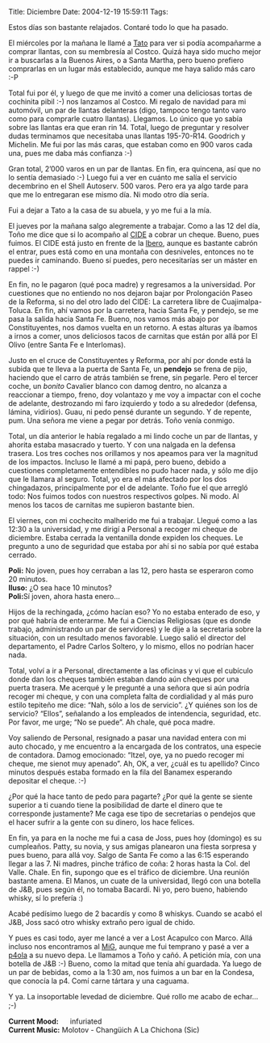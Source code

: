 Title: Diciembre
Date: 2004-12-19 15:59:11
Tags: 

<p>Estos días son bastante relajados. Contaré todo lo que ha pasado.</p>

<p>El miércoles por la mañana le llamé a <a href="http://www.tacvbo.net/">Tato</a> para ver si podía acompañarme a comprar llantas, con su membresía al Costco. Quizá haya sido mucho mejor ir a buscarlas a la Buenos Aires, o a Santa Martha, pero bueno prefiero comprarlas en un lugar más establecido, aunque me haya salido más caro :-P</p>

<p>Total fui por él, y luego de que me invitó a comer una deliciosas tortas de cochinita pibil :-) nos lanzamos al Costco. Mi regalo de navidad para mi automóvil, un par de llantas delanteras (digo, tampoco tengo tanto varo como para comprarle cuatro llantas). Llegamos. Lo único que yo sabía sobre las llantas era que eran rin 14. Total, luego de preguntar y resolver dudas terminamos que necesitaba unas llantas 195-70-R14. Goodrich y Michelin. Me fui por las más caras, que estaban como en 900 varos cada una, pues me daba más confianza :-)</p>

<p>Gran total, 2&#8217;000 varos en un par de llantas. En fin, era quincena, así que no lo sentía demasiado :-) Luego fui a ver en cuánto me salía el servicio decembrino en el Shell Autoserv. 500 varos. Pero era ya algo tarde para que me lo entregaran ese mismo día. Ni modo otro día sería.</p>

<p>Fui a dejar a Tato a la casa de su abuela, y yo me fui a la mía.</p>

<p>El jueves por la mañana salgo alegremente a trabajar. Como a las 12 del día, Toño me dice que si lo acompaño al <a href="http://www.cide.edu.mx/">CIDE</a> a cobrar un cheque. Bueno, pues fuimos. El CIDE está justo en frente de la <a href="http://www.uia.mx/">Ibero</a>, aunque es bastante cabrón el entrar, pues está como en una montaña con desniveles, entonces no te puedes ir caminando. Bueno sí puedes, pero necesitarías ser un máster en rappel :-)</p>

<p>En fin, no le pagaron (qué poca madre) y regresamos a la universidad. Por cuestiones que no entiendo no nos dejaron bajar por Prolongación Paseo de la Reforma, si no del otro lado del CIDE: La carretera libre de Cuajimalpa-Toluca. En fin, ahí vamos por la carretera, hacia Santa Fe, y pendejo, se me pasa la salida hacia Santa Fe. Bueno, nos vamos más abajo por Constituyentes, nos damos vuelta en un retorno. A estas alturas ya íbamos a irnos a comer, unos deliciosos tacos de carnitas que están por allá por El Olivo (entre Santa Fe e Interlomas).</p>

<p>Justo en el cruce de Constituyentes y Reforma, por ahí por donde está la subida que te lleva a la puerta de Santa Fe, un <strong>pendejo</strong> se frena de pijo, haciendo que el carro de atrás también se frene, sin pegarle. Pero el tercer coche, un <em>bonito</em> Cavalier blanco con damog dentro, no alcanza a reaccionar a tiempo, freno, doy volantazo y me voy a impactar con el coche de adelante, destrozando mi faro izquierdo y todo a su alrededor (defensa, lámina, vidirios). Guau, ni pedo pensé durante un segundo. Y de repente, pum. Una señora me viene a pegar por detrás. Toño venía conmigo.</p>

<p>Total, un día anterior le había regalado a mi lindo coche un par de llantas, y ahorita estaba masacrado y tuerto. Y con una nalgada en la defensa trasera. Los tres coches nos orillamos y nos apeamos para ver la magnitud de los impactos. Incluso le llamé a mi papá, pero bueno, debido a cuestiones completamente entendibles no pudo hacer nada, y sólo me dijo que le llamara al seguro. Total, yo era el más afectado por los dos chingadazos, principalmente por el de adelante. Toño fue el que arregló todo: Nos fuimos todos con nuestros respectivos golpes. Ni modo. Al menos los tacos de carnitas me supieron bastante bien.</p>

<p>El viernes, con mi cochecito malherido me fui a trabajar. Llegué como a las 12:30 a la universidad, y me dirigí a Personal a recoger mi cheque de diciembre. Estaba cerrada la ventanilla donde expiden los cheques. Le pregunto a uno de seguridad que estaba por ahí si no sabía por qué estaba cerrado.</p>

<p><strong>Poli:</strong> No joven, pues hoy cerraban a las 12, pero hasta se esperaron como 20 minutos.<br/><strong>Iluso:</strong> ¿O sea hace 10 minutos?<br/><strong>Poli:</strong>Sí joven, ahora hasta enero&#8230;</p>

<p>Hijos de la rechingada, ¿cómo hacían eso? Yo no estaba enterado de eso, y por qué habría de enterarme. Me fui a Ciencias Religiosas (que es donde trabajo, administrando un par de servidores) y le dije a la secretaria sobre la situación, con un resultado menos favorable. Luego salió el director del departamento, el Padre Carlos Soltero, y lo mismo, ellos no podrían hacer nada.</p>

<p>Total, volví a ir a Personal, directamente a las oficinas y vi que el cubículo donde dan los cheques también estaban dando aún cheques por una puerta trasera. Me acerqué y le pregunté a una señora que si aún podría recoger mi cheque, y con una completa falta de cordialidad y al más puro estilo tepiteño me dice: &#8220;Nah, sólo a los de servicio&#8221;. ¿Y quiénes son los de servicio? &#8220;Ellos&#8221;, señalando a los empleados de intendencia, seguridad, etc. Por favor, me urge; &#8220;No se puede&#8221;. Ah chale, qué poca madre.</p>

<p>Voy saliendo de Personal, resignado a pasar una navidad entera con mi auto chocado, y me encuentro a la encargada de los contratos, una especie de contadora. Damog emocionado: &#8220;Itzel, oye, ya no puedo recoger mi cheque, me sienot muy apenado&#8221;. Ah, OK, a ver, ¿cuál es tu apellido? Cinco minutos después estaba formado en la fila del Banamex esperando depositar el cheque. :-)</p>

<p>¿Por qué la hace tanto de pedo para pagarte? ¿Por qué la gente se siente superior a ti cuando tiene la posibilidad de darte el dinero que te corresponde justamente? Me caga ese tipo de secretarias o pendejos que el hacer sufrir a la gente con su dinero, los hace felices.</p>

<p>En fin, ya para en la noche me fui a casa de Joss, pues hoy (domingo) es su cumpleaños. Patty, su novia, y sus amigas planearon una fiesta sorpresa y pues bueno, para allá voy. Salgo de Santa Fe como a las 6:15 esperando llegar a las 7. Ni madres, pinche tráfico de coña: 2 horas hasta la Col. del Valle. Chale. En fin, supongo que es el tráfico de diciembre. Una reunión bastante amena. El Manos, un cuate de la universidad, llegó con una botella de J&amp;B, pues según él, no tomaba Bacardí. Ni yo, pero bueno, habiendo whisky, sí lo prefería :)</p>

<p>Acabé pedísimo luego de 2 bacardís y como 8 whiskys. Cuando se acabó el J&amp;B, Joss sacó otro whisky extraño pero igual de chido.</p>

<p>Y pues es casi todo, ayer me lancé a ver a Lost Acapulco con Marco. Allá incluso nos encontramos al <a href="http://www.mig-29.net/">MiG</a>, aunque me fui temprano y pasé a ver a <a href="http://p4ola.jaws.com.mx/">p4ola</a> a su nuevo depa. Le llamamos a Toño y cañó. A petición mía, con una botella de J&amp;B :-) Bueno, como la mitad que tenía ahí guardada. Ya luego de un par de bebidas, como a la 1:30 am, nos fuimos a un bar en la Condesa, que conocía la p4. Comí carne tártara y una caguama.</p>

<p>Y ya. La insoportable levedad de diciembre. Qué rollo me acabo de echar&#8230; ;-)</p>

<p><strong>Current Mood:</strong> <img width="15" height="15" src="http://stat.livejournal.com/img/mood/growf/smileys/enraged.gif"/> infuriated<br/><strong>Current Music:</strong> Molotov - Changüich A La Chichona (Sic)</p>
